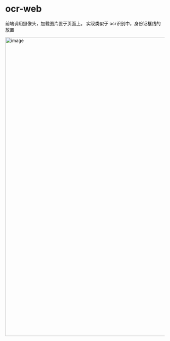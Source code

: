 # ocr-web
前端调用摄像头，加载图片置于页面上。
实现类似于 ocr识别中，身份证框线的放置

<img width="945" alt="image" src="https://github.com/FlyingPigQAQ/ocr-web/assets/29222599/cd28f230-9f8f-46a0-b911-76bff9fa5d4a">
